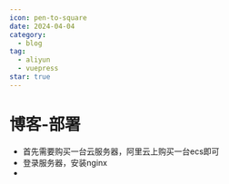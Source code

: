 ```yaml
---
icon: pen-to-square
date: 2024-04-04
category:
  - blog
tag:
  - aliyun
  - vuepress
star: true
---
```

#  博客-部署

- 首先需要购买一台云服务器，阿里云上购买一台ecs即可
- 登录服务器，安装nginx
- 
